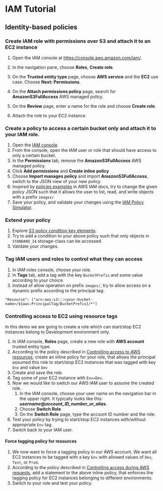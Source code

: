 # IAM Tutorial

## Identity-based policies

### Create IAM role with permissions over S3 and attach it to an EC2 instance


1. Open the IAM console at [https://console\.aws\.amazon\.com/iam/](https://console.aws.amazon.com/iam/)\.

2. In the navigation pane, choose **Roles**, **Create role**\.

3. On the **Trusted entity type** page, choose **AWS service** and the **EC2** use case\. Choose **Next: Permissions**\.

4. On the **Attach permissions policy** page, search for **AmazonS3FullAccess** AWS managed policy\.

5. On the **Review** page, enter a name for the role and choose **Create role**\.
6. Attach the role to your EC2 instance. 


### Create a policy to access a certain bucket only and attach it to your IAM role.

1. Open the [IAM console](https://console.aws.amazon.com/iam/).
2. From the console, open the IAM user or role that should have access to only a certain bucket.
3. In the **Permissions** tab, remove the **AmazonS3FullAccess** AWS managed policy.
4. Click **Add permissions** and **Create inline policy**
5. Choose **Import manages policy** and import **AmazonS3FullAccess**, switch to the JSON view of your new policy.
6. Inspired by [policies examples](https://docs.aws.amazon.com/IAM/latest/UserGuide/access_policies_examples.html) in AWS IAM docs, try to change the given policy JSON such that it allows the user to list, read, and write objects with a prefix `images/`
7. Save your policy, and validate your changes using the [IAM Policy Simulator](https://policysim.aws.amazon.com/).

### Extend your policy

1. Explore [S3 policy condition key elements](https://docs.aws.amazon.com/AmazonS3/latest/userguide/amazon-s3-policy-keys.html).
2. Try to add a condition to your above policy such that only objects in `STANDARD_IA` storage-class can be accessed. 
3. Validate your changes.

### Tag IAM users and roles to control what they can access

1. In IAM roles console, choose your role.
2. In **Tags** tab, add a tag with the key `BucketPrefix` and some value according to your choice.
3. Instead of allow operation on prefix `images/`, try to allow access on a dynamic prefix according to the principal tag:
```text
"Resource": ["arn:aws:s3:::<your-bucket-name>/${aws:PrincipalTag/BucketPrefix}/*"]
```

### Controlling access to EC2 using resource tags

In this demo we are going to create a role which can start/stop EC2 instances belong to Development environment only.

1. In IAM console, **Roles** page, create a new role with **AWS account** trusted entity type.
2. According to the policy described in [Controlling access to AWS resources](https://docs.aws.amazon.com/IAM/latest/UserGuide/access_tags.html#access_tags_control-resources), create an inline policy for your role, that allows the principal assumed this role to start/stop EC2 instances that was tagged
   with key `Env` and value `Dev`
3. Create and save the role.
4. Tag some of your EC2 instance with `Env=Dev`.
5. Now we would like to switch our AWS IAM user to assume the created role. 
   1. In the IAM console, choose your user name on the navigation bar in the upper right\. It typically looks like this: ***username*@*account\_ID\_number\_or\_alias***\.
   2. Choose **Switch Role**
   3. On the **Switch Role** page, type the account ID number and the role.
6. Test your policy by trying to start/stop EC2 instances with/without appropriate `Env` tag.
7. Switch back to your IAM user. 

#### Force tagging policy for resources

1. We now want to force a tagging policy in our AWS account. We want all EC2 instances to be tagged with a key `Env` with allowed values of `Dev`, `Test`, or `Prod`.
2. According to the policy described in [Controlling access during AWS requests](https://docs.aws.amazon.com/IAM/latest/UserGuide/access_tags.html#access_tags_control-requests), add a statement to the above inline policy, that enforces the tagging policy for EC2 instances belonging to different environments. 
3. Switch to your role and test your policy. 
